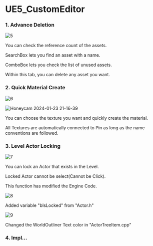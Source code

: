 # UE5_CustomEditor

### 1. Advance Deletion

![5](https://github.com/kimduuukbae/UE5_CustomEditor/assets/39338850/ad27c4dd-6576-4e4b-9e1f-fec637397c3c)

You can check the reference count of the assets.

SearchBox lets you find an asset with a name.

ComboBox lets you check the list of unused assets.

Within this tab, you can delete any asset you want.


### 2. Quick Material Create

![6](https://github.com/kimduuukbae/UE5_CustomEditor/assets/39338850/f6aa0e41-79b6-4070-94dc-bb721f8b95c2)

![Honeycam 2024-01-23 21-16-39](https://github.com/kimduuukbae/UE5_CustomEditor/assets/39338850/3a3c33ff-ab1d-44b4-8ca4-8d27bf93a392)

You can choose the texture you want and quickly create the material.

All Textures are automatically connected to Pin as long as the name conventions are followed.

### 3. Level Actor Locking

![7](https://github.com/kimduuukbae/UE5_CustomEditor/assets/39338850/ce299b29-cbf1-4177-89fc-acb51348897a)

You can lock an Actor that exists in the Level.

Locked Actor cannot be select(Cannot be Click).

This function has modified the Engine Code.

![8](https://github.com/kimduuukbae/UE5_CustomEditor/assets/39338850/22166567-eadf-49f9-a7b4-fba4411890fb)

Added variable "bIsLocked" from "Actor.h"

![9](https://github.com/kimduuukbae/UE5_CustomEditor/assets/39338850/630628aa-4b5c-4ea4-8926-dadbe8f55aa5)

Changed the WorldOutliner Text color in "ActorTreeItem.cpp"

### 4. Impl...
